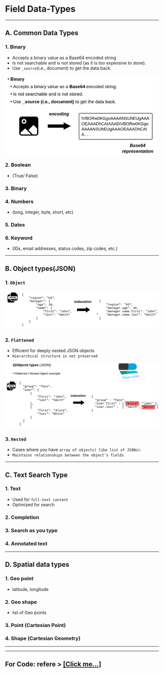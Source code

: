 # Field Data-Types
---
## A. Common Data Types

### 1. Binary
-   Accepts a binary value as a Base64 encoded string
-   Is not searchable and is not stored (as it is too expensive to store).
-   Use `_source`(i.e., document) to get the data back.

![binary data type](./img-src/binary_data_type.png)

### 2. Boolean 
-   (True/ False)
### 3. Binary
### 4. Numbers 
-   (long, integer, byte, short, etc)
### 5. Dates
### 6. Keyword 
- (IDs, email addresses, status codes, zip codes, etc.)

----
## B. Object types(JSON)
### 1.  `Object`
![JSON object type](./img-src/json_object_type.png)

### 2.  `Flattened `
-   Efficient for deeply nested JSON objects
-   `Hierarchical structure in not preserved`

![Flattened Json](./img-src/Flattened_json.png)

### 3.  `Nested`
-   Cases where you have `array of objects( like list of JSONs)`.
-   `Maintains relationships between the object's fields`

----
## C. Text Search Type

### 1. Text
-   Used for `full-text content`
-   Optimized for search

### 2. Completion

### 3. Search as you type

### 4. Annotated text
---
## D. Spatial data types
### 1. Geo point
-   latitude, longitude
### 2. Geo shape
-   list of Geo points
### 3. Point (Cartesian Point)
### 4. Shape (Cartesian Geometry)
---


---
For Code: refere > <a href="./src/field_data_types.ipynb">[Click me...]</a>
---